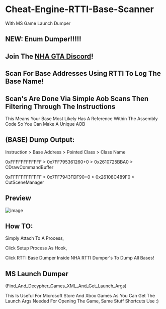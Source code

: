 # Cheat-Engine-RTTI-Base-Scanner
With MS Game Launch Dumper

## NEW: Enum Dumper!!!!!

## Join The [NHA GTA Discord](https://discord.gg/3EQvmNMr2c)!

## Scan For Base Addresses Using RTTI To Log The Base Name!

## Scan's Are Done Via Simple Aob Scans Then Filtering Through The Instructions
This Means Your Base Most Likely Has A Reference Within The Assembly Code So You Can Make A Unique AOB

## (BASE) Dump Output:
Instruction    >  Base Address     > Pointed Class > Class Name

0xFFFFFFFFFFFF > 0x7FF795361260+0 > 0x2610725BBA0 > CDrawCommandBuffer

0xFFFFFFFFFFFF > 0x7FF7943FDF90+0 > 0x26108C489F0 > CutSceneManager


## Preview
![image](https://user-images.githubusercontent.com/56168811/204425009-1ec99d8e-5610-4109-aec0-d4a59c7c9f78.png)

## How TO:
Simply Attach To A Process, 

Click Setup Process As Hook,

Click RTTI Base Dumper Inside NHA RTTI Dumper's To Dump All Bases!


## MS Launch Dumper 
(Find_And_Decypher_Games_XML_And_Get_Launch_Args)

This Is Useful For Microsoft Store And Xbox Games As You Can Get The Launch Args Needed For Opening The Game,
Same Stuff Shortcuts Use :) 

